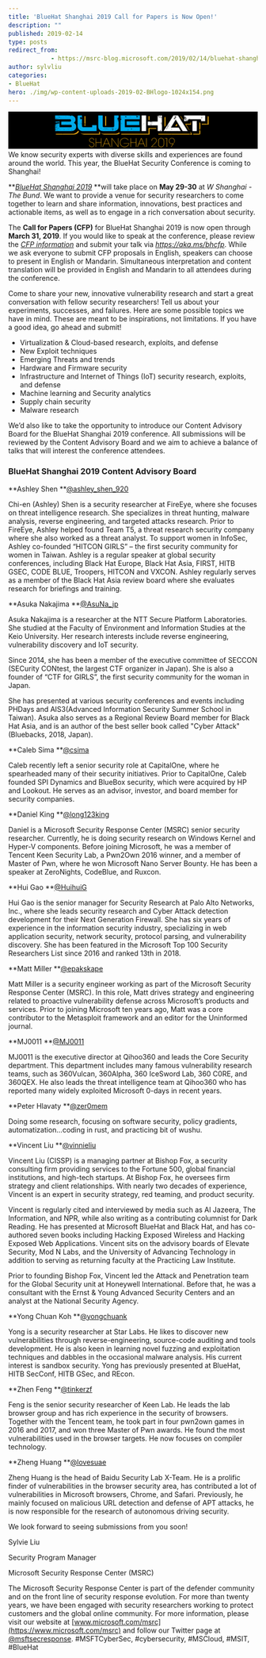 ```yaml
---
title: 'BlueHat Shanghai 2019 Call for Papers is Now Open!'
description: ""
published: 2019-02-14
type: posts
redirect_from:
            - https://msrc-blog.microsoft.com/2019/02/14/bluehat-shanghai-cfp/
author: sylvliu
categories:
- BlueHat
hero: ./img/wp-content-uploads-2019-02-BHlogo-1024x154.png
---
```

[![](./img/wp-content-uploads-2019-02-BHlogo-1024x154.png)](/wp-content/uploads/2019/02/BHlogo.png)We know security experts with diverse skills and experiences are found around the world. This year, the BlueHat Security Conference is coming to Shanghai!

**[_BlueHat Shanghai 2019_](https://www.microsoft.com/en-us/msrc/bluehat-conference) **will take place on **May 29-30** at _W Shanghai - The Bund_. We want to provide a venue for security researchers to come together to learn and share information, innovations, best practices and actionable items, as well as to engage in a rich conversation about security.

The **Call for Papers (CFP)** for BlueHat Shanghai 2019 is now open through **March 31, 2019**. If you would like to speak at the conference, please review the [_CFP information_](https://www.microsoft.com/en-us/msrc/bluehat-conference) and submit your talk via _<https://aka.ms/bhcfp>_. While we ask everyone to submit CFP proposals in English, speakers can choose to present in English or Mandarin. Simultaneous interpretation and content translation will be provided in English and Mandarin to all attendees during the conference.

Come to share your new, innovative vulnerability research and start a great conversation with fellow security researchers! Tell us about your experiments, successes, and failures. Here are some possible topics we have in mind. These are meant to be inspirations, not limitations. If you have a good idea, go ahead and submit!

- Virtualization & Cloud-based research, exploits, and defense
- New Exploit techniques
- Emerging Threats and trends
- Hardware and Firmware security
- Infrastructure and Internet of Things (IoT) security research, exploits, and defense
- Machine learning and Security analytics
- Supply chain security
- Malware research

We’d also like to take the opportunity to introduce our Content Advisory Board for the BlueHat Shanghai 2019 conference. All submissions will be reviewed by the Content Advisory Board and we aim to achieve a balance of talks that will interest the conference attendees.

### **BlueHat Shanghai 2019 Content Advisory Board**

**Ashley Shen **[@ashley_shen_920](https://twitter.com/ashley_shen_920)

Chi-en (Ashley) Shen is a security researcher at FireEye, where she focuses on threat intelligence research. She specializes in threat hunting, malware analysis, reverse engineering, and targeted attacks research. Prior to FireEye, Ashley helped found Team T5, a threat research security company where she also worked as a threat analyst. To support women in InfoSec, Ashley co-founded “HITCON GIRLS” – the first security community for women in Taiwan. Ashley is a regular speaker at global security conferences, including Black Hat Europe, Black Hat Asia, FIRST, HITB GSEC, CODE BLUE, Troopers, HITCON and VXCON. Ashley regularly serves as a member of the Black Hat Asia review board where she evaluates research for briefings and training.

**Asuka Nakajima **[@AsuNa_jp](https://twitter.com/AsuNa_jp)

Asuka Nakajima is a researcher at the NTT Secure Platform Laboratories. She studied at the Faculty of Environment and Information Studies at the Keio University. Her research interests include reverse engineering, vulnerability discovery and IoT security.

Since 2014, she has been a member of the executive committee of SECCON (SECurity CONtest, the largest CTF organizer in Japan). She is also a founder of “CTF for GIRLS”, the first security community for the woman in Japan.

She has presented at various security conferences and events including PHDays and AIS3(Advanced Information Security Summer School in Taiwan). Asuka also serves as a Regional Review Board member for Black Hat Asia, and is an author of the best seller book called "Cyber Attack" (Bluebacks, 2018, Japan).

**Caleb Sima **[@csima](https://twitter.com/csima)

Caleb recently left a senior security role at CapitalOne, where he spearheaded many of their security initiatives. Prior to CapitalOne, Caleb founded SPI Dynamics and BlueBox security, which were acquired by HP and Lookout. He serves as an advisor, investor, and board member for security companies.

**Daniel King **[@long123king](https://twitter.com/long123king)

Daniel is a Microsoft Security Response Center (MSRC) senior security researcher. Currently, he is doing security research on Windows Kernel and Hyper-V components. Before joining Microsoft, he was a member of Tencent Keen Security Lab, a Pwn2Own 2016 winner, and a member of Master of Pwn, where he won Microsoft Nano Server Bounty. He has been a speaker at ZeroNights, CodeBlue, and Ruxcon.

**Hui Gao **[@HuihuiG](https://twitter.com/HuihuiG)

Hui Gao is the senior manager for Security Research at Palo Alto Networks, Inc., where she leads security research and Cyber Attack detection development for their Next Generation Firewall. She has six years of experience in the information security industry, specializing in web application security, network security, protocol parsing, and vulnerability discovery. She has been featured in the Microsoft Top 100 Security Researchers List since 2016 and ranked 13th in 2018.

**Matt Miller **[@epakskape](https://twitter.com/epakskape)

Matt Miller is a security engineer working as part of the Microsoft Security Response Center (MSRC). In this role, Matt drives strategy and engineering related to proactive vulnerability defense across Microsoft’s products and services. Prior to joining Microsoft ten years ago, Matt was a core contributor to the Metasploit framework and an editor for the Uninformed journal.

**MJ0011 **[@MJ0011](https://twitter.com/mj0011sec)

MJ0011 is the executive director at Qihoo360 and leads the Core Security department. This department includes many famous vulnerability research teams, such as 360Vulcan, 360Alpha, 360 IceSword Lab, 360 C0RE, and 360QEX. He also leads the threat intelligence team at Qihoo360 who has reported many widely exploited Microsoft 0-days in recent years.

**Peter Hlavaty **[@zer0mem](https://twitter.com/zer0mem)

Doing some research, focusing on software security, policy gradients, automatization...coding in rust, and practicing bit of wushu.

**Vincent Liu **[@vinnieliu](https://twitter.com/vinnieliu)

Vincent Liu (CISSP) is a managing partner at Bishop Fox, a security consulting firm providing services to the Fortune 500, global financial institutions, and high-tech startups. At Bishop Fox, he oversees firm strategy and client relationships. With nearly two decades of experience, Vincent is an expert in security strategy, red teaming, and product security.

Vincent is regularly cited and interviewed by media such as Al Jazeera, The Information, and NPR, while also writing as a contributing columnist for Dark Reading. He has presented at Microsoft BlueHat and Black Hat, and has co-authored seven books including Hacking Exposed Wireless and Hacking Exposed Web Applications. Vincent sits on the advisory boards of Elevate Security, Mod N Labs, and the University of Advancing Technology in addition to serving as returning faculty at the Practicing Law Institute.

Prior to founding Bishop Fox, Vincent led the Attack and Penetration team for the Global Security unit at Honeywell International. Before that, he was a consultant with the Ernst & Young Advanced Security Centers and an analyst at the National Security Agency.

**Yong Chuan Koh **[@yongchuank](https://twitter.com/yongchuank)

Yong is a security researcher at Star Labs. He likes to discover new vulnerabilities through reverse-engineering, source-code auditing and tools development. He is also keen in learning novel fuzzing and exploitation techniques and dabbles in the occasional malware analysis. His current interest is sandbox security. Yong has previously presented at BlueHat, HITB SecConf, HITB GSec, and REcon.

**Zhen Feng **[@tinkerzf](https://twitter.com/tinkerzf)

Feng is the senior security researcher of Keen Lab. He leads the lab browser group and has rich experience in the security of browsers. Together with the Tencent team, he took part in four pwn2own games in 2016 and 2017, and won three Master of Pwn awards. He found the most vulnerabilities used in the browser targets. He now focuses on compiler technology.

**Zheng Huang **[@lovesuae](https://weibo.com/lovesuae)

Zheng Huang is the head of Baidu Security Lab X-Team. He is a prolific finder of vulnerabilities in the browser security area, has contributed a lot of vulnerabilities in Microsoft browsers, Chrome, and Safari. Previously, he mainly focused on malicious URL detection and defense of APT attacks, he is now responsible for the research of autonomous driving security.

We look forward to seeing submissions from you soon!

Sylvie Liu

Security Program Manager

Microsoft Security Response Center (MSRC)

The Microsoft Security Response Center is part of the defender community and on the front line of security response evolution. For more than twenty years, we have been engaged with security researchers working to protect customers and the global online community. For more information, please visit our website at [www.microsoft.com/msrc](https://www.microsoft.com/msrc) and follow our Twitter page at [@msftsecresponse](https://twitter.com/msftsecresponse). #MSFTCyberSec, #cybersecurity, #MSCloud, #MSIT, #BlueHat
